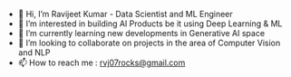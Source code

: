 - 👋 Hi, I’m Ravijeet Kumar  - Data Scientist and ML Engineer 
- 👀 I’m interested in building AI Products be it using Deep Learning & ML 
- 🌱 I’m currently learning new developments in Generative AI space
- 💞️ I’m looking to collaborate on projects in the area of Computer Vision and NLP
- 📫 How to reach me : rvj07rocks@gmail.com

<!---
rvj07ai/rvj07ai is a ✨ special ✨ repository because its `README.md` (this file) appears on your GitHub profile.
You can click the Preview link to take a look at your changes.
--->
